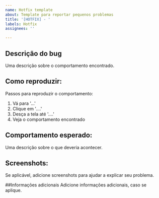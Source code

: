 ```yaml
---
name: Hotfix template
about: Template para reportar pequenos problemas
title: '[HOTFIX] - '
labels: Hotfix
assignees: ''

---
```

## Descrição do bug
Uma descrição sobre o comportamento encontrado.

## Como reproduzir:
Passos para reproduzir o comportamento:
1. Vá para '...'
2. Clique em '....'
3. Desça a tela até '....'
4. Veja o comportamento encontrado

## Comportamento esperado:
Uma descrição sobre o que deveria acontecer.

## Screenshots:
Se aplicável, adicione screenshots para ajudar a explicar seu problema.

##Informações adicionais
Adicione informações adicionais, caso se aplique.

